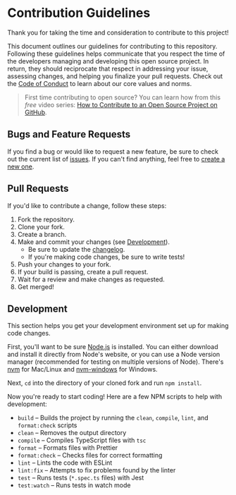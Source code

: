# Contribution Guidelines

Thank you for taking the time and consideration to contribute to this project!

This document outlines our guidelines for contributing to this repository.
Following these guidelines helps communicate that you respect the time of the
developers managing and developing this open source project. In return, they
should reciprocate that respect in addressing your issue, assessing changes, and
helping you finalize your pull requests. Check out the
[Code of Conduct](CODE_OF_CONDUCT.md) to learn about our core values and norms.

> First time contributing to open source? You can learn how from this _free_
> video series: [How to Contribute to an Open Source Project on GitHub][course].

[course]: https://kcd.im/pull-request

## Bugs and Feature Requests

If you find a bug or would like to request a new feature, be sure to check out
the current list of [issues]. If you can't find anything, feel free to
[create a new one][create-issue].

[issues]: https://github.com/{owner}/{repo}/issues
[create-issue]: https://github.com/{owner}/{repo}/issues/new

## Pull Requests

If you'd like to contribute a change, follow these steps:

1. Fork the repository.
1. Clone your fork.
1. Create a branch.
1. Make and commit your changes (see [Development](#development)).
   - Be sure to update the [changelog](CHANGELOG.md).
   - If you're making code changes, be sure to write tests!
1. Push your changes to your fork.
1. If your build is passing, create a pull request.
1. Wait for a review and make changes as requested.
1. Get merged!

## Development

This section helps you get your development environment set up for making code
changes.

First, you'll want to be sure [Node.js] is installed. You can either download
and install it directly from Node's website, or you can use a Node version
manager (recommended for testing on multiple versions of Node). There's [nvm]
for Mac/Linux and [nvm-windows] for Windows.

[node.js]: https://nodejs.org
[nvm]: https://github.com/nvm-sh/nvm
[nvm-windows]: https://github.com/coreybutler/nvm-windows

Next, `cd` into the directory of your cloned fork and run `npm install`.

Now you're ready to start coding! Here are a few NPM scripts to help with
development:

- `build` – Builds the project by running the `clean`, `compile`, `lint`, and
  `format:check` scripts
- `clean` – Removes the output directory
- `compile` – Compiles TypeScript files with `tsc`
- `format` – Formats files with Prettier
- `format:check` – Checks files for correct formatting
- `lint` – Lints the code with ESLint
- `lint:fix` – Attempts to fix problems found by the linter
- `test` – Runs tests (`*.spec.ts` files) with Jest
- `test:watch` – Runs tests in watch mode
